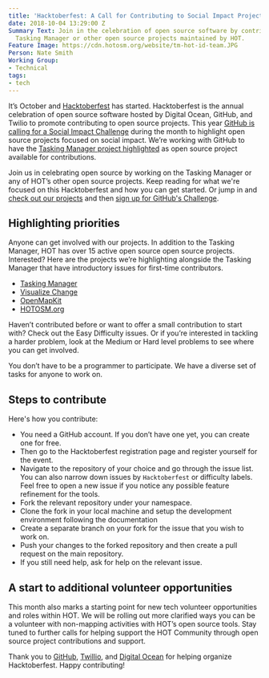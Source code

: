 ```yaml
---
title: 'Hacktoberfest: A Call for Contributing to Social Impact Projects'
date: 2018-10-04 13:29:00 Z
Summary Text: Join in the celebration of open source software by contributing to the
  Tasking Manager or other open source projects maintained by HOT.
Feature Image: https://cdn.hotosm.org/website/tm-hot-id-team.JPG
Person: Nate Smith
Working Group:
- Technical
tags:
- tech
---
```


It’s October and [Hacktoberfest](https://hacktoberfest.digitalocean.com/) has started. Hacktoberfest is the annual celebration of open source software hosted by Digital Ocean, GitHub, and Twilio to promote contributing to open source projects. This year [GitHub is calling for a Social Impact Challenge](https://blog.github.com/2018-10-02-join-the-social-impact-hacktoberfest-challenge/) during the month to highlight open source projects focused on social impact. We’re working with GitHub to have the [Tasking Manager project highlighted](https://blog.github.com/2018-10-02-join-the-social-impact-hacktoberfest-challenge/#humanitarian-openstreetmap) as open source project available for contributions. 

Join us in celebrating open source by working on the Tasking Manager or any of HOT’s other open source projects. Keep reading for what we're focused on this Hacktoberfest and how you can get started. Or jump in and [check out our projects](https://github.com/hotosm) and then [sign up for GitHub's Challenge](https://github.community/t5/Social-Impact-Collection/con-p/SocialImpactCollectionChallenge).

## Highlighting priorities

Anyone can get involved with our projects. In addition to the Tasking Manager, HOT has over 15 active open source open source projects. Interested? Here are the projects we’re highlighting alongside the Tasking Manager that have introductory issues for first-time contributors. 

- [Tasking Manager](https://github.com/hotosm/tasking-manager)
- [Visualize Change](https://github.com/hotosm/visualize-change)
- [OpenMapKit](https://github.com/hotosm/OpenMapKitServer)
- [HOTOSM.org](https://github.com/hotosm/hotosm-website)

Haven’t contributed before or want to offer a small contribution to start with? Check out the Easy Difficulty issues. Or if you’re interested in tackling a harder problem, look at the Medium or Hard level problems to see where you can get involved. 

You don’t have to be a programmer to participate. We have a diverse set of tasks for anyone to work on. 

## Steps to contribute

Here's how you contribute:

- You need a GitHub account. If you don’t have one yet, you can create one for free.
- Then go to the Hacktoberfest registration page and register yourself for the event.
- Navigate to the repository of your choice and go through the issue list. You can also narrow down issues by `Hacktoberfest`  or difficulty labels. Feel free to open a new issue if you notice any possible feature refinement for the  tools.
- Fork the relevant repository under your namespace.
- Clone the fork in your local machine and setup the development environment following the documentation
- Create a separate branch on your fork for the issue that you wish to work on.
- Push your changes to the forked repository and then create a pull request on the main repository.
- If you still need help, ask for help on the relevant issue.

## A start to additional volunteer opportunities

This month also marks a starting point for new tech volunteer opportunities and roles within HOT. We will be rolling out more clarified ways you can be a volunteer with non-mapping activities with HOT’s open source tools. Stay tuned to further calls for helping support the HOT Community through open source project contributions and support. 

Thank you to [GitHub](https://github.com/), [Twillio](https://www.twilio.com/), and [Digital Ocean](https://www.digitalocean.com/) for helping organize Hacktoberfest. Happy contributing!
